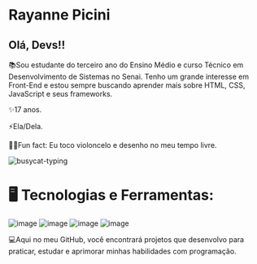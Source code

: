 # Rayanne Picini


## Olá, Devs!!
📚Sou estudante do terceiro ano do Ensino Médio e curso Técnico em Desenvolvimento de Sistemas no Senai. Tenho um grande interesse em Front-End e estou sempre buscando aprender mais sobre HTML, CSS, JavaScript e seus frameworks.

✨17 anos.


⚡Ela/Dela.


🎻🎨Fun fact: Eu toco violoncelo e desenho no meu tempo livre.

![busycat-typing](https://github.com/user-attachments/assets/ce28a9c4-0eb5-4685-aaf4-cd831c1d677d)



# 🖥️ Tecnologias e Ferramentas:
![image](https://github.com/user-attachments/assets/c3065376-23c4-40bd-b069-3056cbe445ba)  ![image](https://github.com/user-attachments/assets/34562227-847e-47eb-958f-071084a5a02d) ![image](https://github.com/user-attachments/assets/9661b5d7-aee3-4577-99a8-8a9d1888127f) ![image](https://github.com/user-attachments/assets/c9c1111d-0bf8-4f32-9f9c-0507a06cedd7)





💻Aqui no meu GitHub, você encontrará projetos que desenvolvo para praticar, estudar e aprimorar minhas habilidades com programação.




